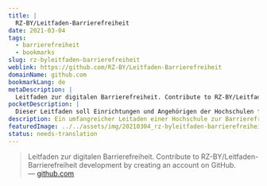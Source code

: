 ```yaml
---
title: |
  RZ-BY/Leitfaden-Barrierefreiheit
date: 2021-03-04
tags:
  - barrierefreiheit
  - bookmarks
slug: rz-byleitfaden-barrierefreiheit
weblink: https://github.com/RZ-BY/Leitfaden-Barrierefreiheit
domainName: github.com
bookmarkLang: de
metaDescription: |
  Leitfaden zur digitalen Barrierefreiheit. Contribute to RZ-BY/Leitfaden-Barrierefreiheit development by creating an account on GitHub.
pocketDescription: |
  Dieser Leitfaden soll Einrichtungen und Angehörigen der Hochschulen für Angewandte Wissenschaft in Bayern eine Handreichung bei der Umsetzung der Barrierefreiheit in der IT (Webangebote und Dokumente) geben. Der Leitfaden wird im GitHub-Projekt Leitfaden-Barrierefreiheit gepflegt.
description: Ein umfangreicher Leitaden einer Hochschule zur Barrierefreiheit. Dieser ist öffentlich auf Github geteilt.
featuredImage: ../../assets/img/20210304_rz-byleitfaden-barrierefreiheit.png
status: needs-translation
---
```

<blockquote>Leitfaden zur digitalen Barrierefreiheit. Contribute to RZ-BY/Leitfaden-Barrierefreiheit development by creating an account on GitHub.
<footer>— <a href="https://github.com/RZ-BY/Leitfaden-Barrierefreiheit">github.com</a></footer></blockquote>
